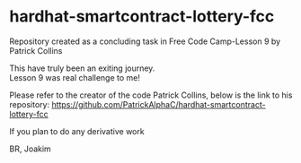 # hardhat-smartcontract-lottery-fcc
Repository created as a concluding task in Free Code Camp-Lesson 9 by Patrick Collins

This have truly been an exiting journey.  
Lesson 9 was real challenge to me!

Please refer to the creator of the code Patrick Collins, below is the link to his repository:
https://github.com/PatrickAlphaC/hardhat-smartcontract-lottery-fcc

If you plan to do any derivative work 

BR, Joakim